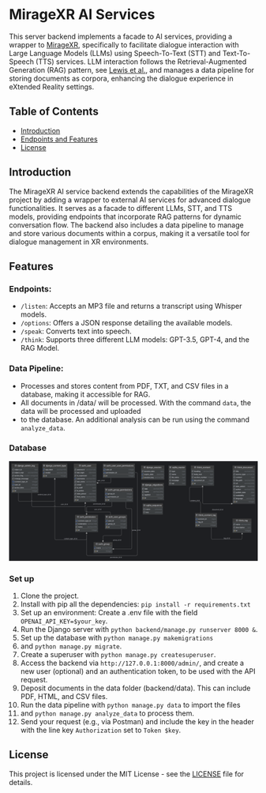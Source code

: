 # MirageXR AI Services

This server backend implements a facade to AI services, providing a wrapper to [MirageXR](https://github.com/WEKIT-ECS/MIRAGE-XR), 
specifically to facilitate dialogue interaction with Large Language Models (LLMs) using Speech-To-Text (STT) and Text-To-Speech 
(TTS) services. LLM interaction follows the Retrieval-Augmented Generation (RAG) pattern, see [Lewis et al.](https://arxiv.org/abs/2005.11401),
and manages a data pipeline for storing documents as corpora, enhancing the dialogue experience in eXtended Reality settings.

## Table of Contents

- [Introduction](#introduction)
- [Endpoints and Features](#features)
- [License](#license)

## Introduction

The MirageXR AI service backend extends the capabilities of the MirageXR project by adding a wrapper to external AI services 
for advanced dialogue functionalities. It serves as a facade to different LLMs, STT, and TTS models, providing endpoints 
that incorporate RAG patterns for dynamic conversation flow. The backend also includes a data pipeline to manage and store 
various documents within a corpus, making it a versatile tool for dialogue management in XR environments.

## Features

### Endpoints:

- `/listen`: Accepts an MP3 file and returns a transcript using Whisper models.
- `/options`: Offers a JSON response detailing the available models.
- `/speak`: Converts text into speech.
- `/think`: Supports three different LLM models: GPT-3.5, GPT-4, and the RAG Model.

### Data Pipeline:

- Processes and stores content from PDF, TXT, and CSV files in a database, making it accessible for RAG. 
- All documents in /data/ will be processed. With the command `data`, the data will be processed and uploaded
- to the database. An additional analysis can be run using the command `analyze_data`. 

### Database 

![db.png](db.png)


### Set up
1. Clone the project.
2. Install with pip all the dependencies: `pip install -r requirements.txt`
3. Set up an environment: Create a .env file with the field `OPENAI_API_KEY=$your_key`.
4. Run the Django server with `python backend/manage.py runserver 8000 &`.
5. Set up the database with `python manage.py makemigrations`
6. and `python manage.py migrate`.
7. Create a superuser with `python manage.py createsuperuser`.
8. Access the backend via `http://127.0.0.1:8000/admin/`, and create a new user (optional) and an authentication token, to be used with the API request.
9. Deposit documents in the data folder (backend/data). This can include PDF, HTML, and CSV files.
10. Run the data pipeline with `python manage.py data` to import the files
11. and `python manage.py analyze_data` to process them.
12. Send your request (e.g., via Postman) and include the key in the header with the line key `Authorization` set to `Token $key`.


## License

This project is licensed under the MIT License - see the [LICENSE](LICENSE) file for details.
